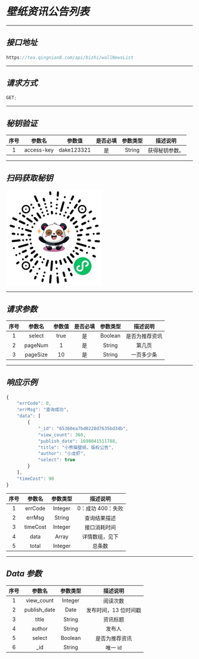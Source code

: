 # **_壁纸资讯公告列表_**

---

## **_接口地址_**

```js
https://tea.qingnian8.com/api/bizhi/wallNewsList
```

---

## **_请求方式_**

```ts
GET;
```

---

## **_秘钥验证_**

| 序号 |   参数名   |   参数值   | 是否必填 | 参数类型 |    描述说明    |
| :--: | :--------: | :--------: | :------: | :------: | :------------: |
|  1   | access-key | dake123321 |    是    |  String  | 获得秘钥参数。 |

---

## **_扫码获取秘钥_**

![壁纸接口](../public/images/pandow.jpg)

---

## **_请求参数_**

| 序号 |  参数名  | 参数值 | 是否必填 | 参数类型 |    描述说明    |
| :--: | :------: | :----: | :------: | :------: | :------------: |
|  1   |  select  |  true  |    是    | Boolean  | 是否为推荐资讯 |
|  2   | pageNum  |   1    |    是    |  String  |     第几页     |
|  3   | pageSize |   10   |    是    |  String  |   一页多少条   |

---

## **_响应示例_**

```ts
{
	"errCode": 0,
	"errMsg": "查询成功",
	"data": [
		{
			"_id": "65360ea7bd0220d7635bd34b",
			"view_count": 368,
			"publish_date": 1698041511788,
			"title": "小熊猫壁纸，版权公告",
			"author": "小龙虾",
			"select": true
		}
	],
	"timeCost": 90
}
```

| 序号 |  参数名  | 参数类型 |     描述说明      |
| :--: | :------: | :------: | :---------------: |
|  1   | errCode  | Integer  | 0：成功 400：失败 |
|  2   |  errMsg  |  String  |   查询结果描述    |
|  3   | timeCost | Integer  |   接口消耗时间    |
|  4   |   data   |  Array   |  详情数组，见下   |
|  5   |  total   | Integer  |      总条数       |

---

## **_Data 参数_**

| 序号 |    参数名    | 参数类型 |       描述说明        |
| :--: | :----------: | :------: | :-------------------: |
|  1   |  view_count  | Integer  |       阅读次数        |
|  2   | publish_date |   Date   | 发布时间，13 位时间戳 |
|  3   |    title     |  String  |       资讯标题        |
|  4   |    author    |  String  |        发布人         |
|  5   |    select    | Boolean  |    是否为推荐资讯     |
|  6   |     \_id     |  String  |        唯一 id        |
